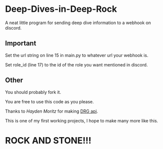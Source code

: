 # Deep-Dives-in-Deep-Rock

A neat little program for sending deep dive information to a webhook on discord.

## Important
Set the url string on line 15 in main.py to whatever url your webhook is.

Set role_id (line 17) to the id of the role you want mentioned in discord.

## Other
You should probably fork it.

You are free to use this code as you please.

Thanks to *Hayden Moritz* for making [DRG api]([https://drgapi.com/ "Rock And Stone!").

This is one of my first working projects, I hope to make many more like this.

# ROCK AND STONE!!!
